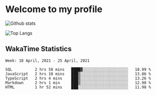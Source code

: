 # Welcome to my profile

![Github stats](https://github-readme-stats.vercel.app/api?username=xinthose&show_icons=true&theme=radical&count_private=true)

![Top Langs](https://github-readme-stats.vercel.app/api/top-langs/?username=xinthose)

## WakaTime Statistics
<!--START_SECTION:waka-->
```text
Week: 18 April, 2021 - 25 April, 2021

SQL          2 hrs 58 mins   ████▓░░░░░░░░░░░░░░░░░░░░   18.99 % 
JavaScript   2 hrs 10 mins   ███▒░░░░░░░░░░░░░░░░░░░░░   13.86 % 
TypeScript   2 hrs 4 mins    ███▒░░░░░░░░░░░░░░░░░░░░░   13.26 % 
Markdown     2 hrs 1 min     ███▒░░░░░░░░░░░░░░░░░░░░░   12.98 % 
HTML         1 hr 52 mins    ███░░░░░░░░░░░░░░░░░░░░░░   11.98 % 
```
<!--END_SECTION:waka-->
